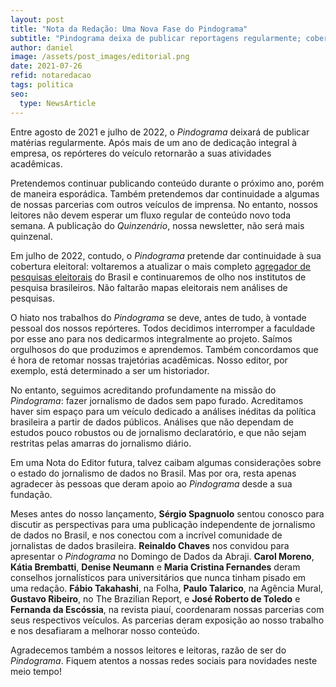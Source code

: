 ```yaml
---
layout: post
title: "Nota da Redação: Uma Nova Fase do Pindograma"
subtitle: "Pindograma deixa de publicar reportagens regularmente; cobertura retornará nas eleições de 2022"
author: daniel
image: /assets/post_images/editorial.png
date: 2021-07-26
refid: notaredacao
tags: politica
seo:
  type: NewsArticle
---
```


Entre agosto de 2021 e julho de 2022, o _Pindograma_ deixará de publicar
matérias regularmente. Após mais de um ano de dedicação integral à empresa, os
repórteres do veículo retornarão a suas atividades acadêmicas.

Pretendemos continuar publicando conteúdo durante o próximo ano, porém de
maneira esporádica. Também pretendemos dar continuidade a algumas de nossas
parcerias com outros veículos de imprensa. No entanto, nossos leitores não
devem esperar um fluxo regular de conteúdo novo toda semana. A publicação do
_Quinzenário_, nossa newsletter, não será mais quinzenal.

Em julho de 2022, contudo, o _Pindograma_ pretende dar continuidade à sua
cobertura eleitoral: voltaremos a atualizar o mais completo [agregador de
pesquisas eleitorais](https://pindograma.com.br/ranking.html) do Brasil e
continuaremos de olho nos institutos de pesquisa brasileiros. Não faltarão
mapas eleitorais nem análises de pesquisas.

O hiato nos trabalhos do _Pindograma_ se deve, antes de tudo, à vontade pessoal
dos nossos repórteres. Todos decidimos interromper a faculdade por esse ano
para nos dedicarmos integralmente ao projeto. Saímos orgulhosos do que
produzimos e aprendemos. Também concordamos que é hora de retomar nossas
trajetórias acadêmicas. Nosso editor, por exemplo, está determinado a ser um
historiador.

No entanto, seguimos acreditando profundamente na missão do _Pindograma_: fazer
jornalismo de dados sem papo furado. Acreditamos haver sim espaço para um
veículo dedicado a análises inéditas da política brasileira a partir de dados
públicos. Análises que não dependam de estudos pouco robustos ou de jornalismo
declaratório, e que não sejam restritas pelas amarras do jornalismo diário.

Em uma Nota do Editor futura, talvez caibam algumas considerações sobre o
estado do jornalismo de dados no Brasil. Mas por ora, resta apenas agradecer às
pessoas que deram apoio ao _Pindograma_ desde a sua fundação.

Meses antes do nosso lançamento, **Sérgio Spagnuolo** sentou conosco para
discutir as perspectivas para uma publicação independente de jornalismo de
dados no Brasil, e nos conectou com a incrível comunidade de jornalistas de
dados brasileira. **Reinaldo Chaves** nos convidou para apresentar o
_Pindograma_ no Domingo de Dados da Abraji. **Carol Moreno**, **Kátia
Brembatti**, **Denise Neumann** e **Maria Cristina Fernandes** deram conselhos
jornalísticos para universitários que nunca tinham pisado em uma redação.
**Fábio Takahashi**, na Folha, **Paulo Talarico**, na Agência Mural, **Gustavo
Ribeiro**, no The Brazilian Report, e **José Roberto de Toledo** e **Fernanda
da Escóssia**, na revista piauí, coordenaram nossas parcerias com seus
respectivos veículos. As parcerias deram exposição ao nosso trabalho e nos
desafiaram a melhorar nosso conteúdo.

Agradecemos também a nossos leitores e leitoras, razão de ser do _Pindograma_.
Fiquem atentos a nossas redes sociais para novidades neste meio tempo!

